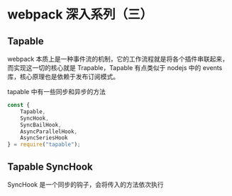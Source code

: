 # webpack 深入系列（三）



## Tapable

webpack 本质上是一种事件流的机制，它的工作流程就是将各个插件串联起来，而实现这一切的核心就是 Trapable，Tapable 有点类似于 nodejs 中的 events 库，核心原理也是依赖于发布订阅模式。

tapable 中有一些同步和异步的方法

```js
const {
	Tapable,
	SyncHook,
	SyncBailHook,
	AsyncParallelHook,
	AsyncSeriesHook
} = require("tapable");
```



## Tapable SyncHook

SyncHook 是一个同步的钩子，会将传入的方法依次执行